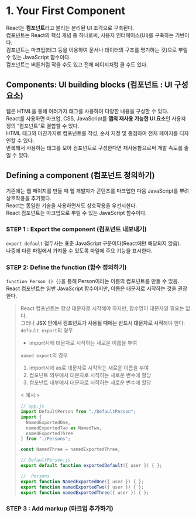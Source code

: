 # 1. Your First Component
React는 **컴포넌트**라고 불리는 분리된 UI 조각으로 구축된다.  
컴포넌트는 React의 핵심 개념 중 하나로써, 사용자 인터페이스(UI)를 구축하는 기반이다.  
컴포넌트는 마크업(태그 등을 이용하여 문서나 데이터의 구조를 명기하는 것)으로 뿌릴 수 있는 JavaScript 함수이다.  
컴포넌트는 버튼처럼 작을 수도 있고 전체 페이지처럼 클 수도 있다.  

## Components: UI building blocks (컴포넌트 : UI 구성 요소)
웹은 HTML을 통해 여러가지 태그를 사용하여 다양한 내용을 구성할 수 있다.  
React를 사용하면 마크업, CSS, JavaScript를 **앱의 재사용 가능한 UI 요소**인 사용자 정의 “컴포넌트”로 결합할 수 있다.  
HTML 태그와 마찬가지로 컴포넌트를 작성, 순서 지정 및 중첩하여 전체 페이지를 디자인할 수 있다.  
반복해서 사용하는 태그를 모아 컴포넌트로 구성한다면 재사용함으로써 개발 속도를 줄일 수 있다.  

## Defining a component (컴포넌트 정의하기)
기존에는 웹 페이지를 만들 때 웹 개발자가 콘텐츠를 마크업한 다음 JavaScript를 뿌려 상호작용을 추가했다.  
React는 동일한 기술을 사용하면서도 상호작용을 우선시한다.  
React 컴포넌트는 마크업으로 뿌릴 수 있는 JavaScript 함수이다.  

### STEP 1 : Export the component (컴포넌트 내보내기)
```export default``` 접두사는 표준 JavaScript 구문이다(React에만 해당되지 않음).  
나중에 다른 파일에서 가져올 수 있도록 파일에 주요 기능을 표시한다.  

### STEP 2: Define the function (함수 정의하기)
```function Person () {}```을 통해 Person이라는 이름의 컴포넌트를 만들 수 있음.  
React 컴포넌트는 일반 JavaScript 함수이지만, 이름은 대문자로 시작하는 것을 권장한다.  
> React 컴포넌트는 항상 대문자로 시작해야 하지만, 함수명이 대문자일 필요는 없다.  
> 그러나 **JSX 안에서 컴포넌트가 사용될 때에는 반드시 대문자로 시작**해야 한다.  
> ```default export```의 경우  
> - import시에 대문자로 시작하는 새로운 이름을 부여
> 
> ```named export```의 경우  
> 1. import시에 as로 대문자로 시작하는 새로운 이름을 부여
> 2. 컴포넌트 외부에서 대문자로 시작하는 새로운 변수에 할당
> 3. 컴포넌트 내부에서 대문자로 시작하는 새로운 변수에 할당
>
> < 예시 >
> ```javascript
> // app.js
> import DefaultPerson from "./DefaultPerson";
> import {
>   NamedExportedOne,
>   namedExportedTwo as NamedTwo,
>   namedExportedThree
> } from "./Persons";
>
> const NamedThree = namedExportedThree;
> ```
> ```javascript
> // DefaultPerson.js
> export default function exportedDefault({ user }) { };
> ```
> ```javascript
> //  Persons
> export function NamedExportedOne({ user }) { };
> export function namedExportedTwo({ user }) { };
> export function namedExportedThree({ user }) { };
> ```

### STEP 3 : Add markup (마크업 추가하기)
